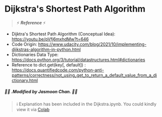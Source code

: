 # Dijkstra's Shortest Path Algorithm 

> ⚡ ***Reference*** ⚡

* Dijktra's Shortest Path Algorithm (Conceptual Idea): https://youtu.be/pVfj6mxhdMw?t=646
* Code Origin: https://www.udacity.com/blog/2021/10/implementing-dijkstras-algorithm-in-python.html
* Dictionaries Data Type: https://docs.python.org/3/tutorial/datastructures.html#dictionaries
* Reference to dict.get(key[, default]) : https://docs.quantifiedcode.com/python-anti-patterns/correctness/not_using_get_to_return_a_default_value_from_a_dictionary.html
##### 👾💜 *.Modified by Jasmoon Chan.* 👾💜


> ℹ Explanation has been included in the Dijkstra.ipynb. You could kindly view it via [Colab](https://research.google.com/colaboratory/)
